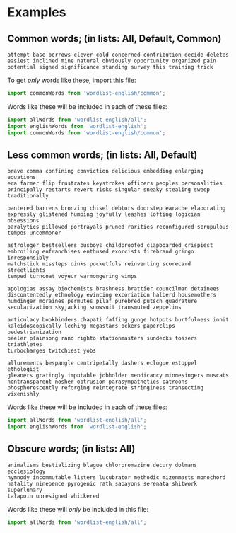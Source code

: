 # Examples

## Common words; (in lists: All, Default, Common)

```
attempt base borrows clever cold concerned contribution decide deletes
easiest inclined mine natural obviously opportunity organized pain
potential signed significance standing survey this training trick
```

To get _only_ words like these, import this file:

```js
import commonWords from 'wordlist-english/common';
```

Words like these will be included in each of these files:

```js
import allWords from 'wordlist-english/all';
import englishWords from 'wordlist-english';
import commonWords from 'wordlist-english/common';
```

## Less common words; (in lists: All, Default)

```
brave comma confining conviction delicious embedding enlarging equations
era farmer flip frustrates keystrokes officers peoples personalities
principally restarts revert risks singular sneaky stealing sweep
traditionally
```

```
bantered barrens bronzing chisel debtors doorstep earache elaborating
expressly glistened humping joyfully leashes lofting logician obsessions
paralytics pillowed portrayals pruned rarities reconfigured scrupulous
tempos uncommoner
```

```
astrologer bestsellers busboys childproofed clapboarded crispiest
embroiling enfranchises enthused exorcists firebrand gringo irresponsibly
matchstick missteps oinks pocketfuls reinventing scorecard streetlights
temped turncoat voyeur warmongering wimps
```

```
apologias assay biochemists brashness brattier councilman detainees
discontentedly ethnology evincing excoriation halberd housemothers
humdinger moraines permutes pilaf purebred putsch quadrature
secularization skyjacking snowsuit transmuted zeppelins
```

```
articulacy bookbinders chapati faffing gunge hotpots hurtfulness innit
kaleidoscopically leching megastars ockers paperclips pedestrianization
peeler plainsong rand righto stationmasters sundecks tossers triathletes
turbocharges twitchiest yobs
```

```
allurements bespangle centripetally dashers eclogue estoppel ethologist
gleaners gratingly imputable jobholder mendicancy minnesingers muscats
nontransparent nosher obtrusion parasympathetics patroons
phosphorescently reforging reintegrate stringiness transecting vixenishly
```

Words like these will be included in each of these files:

```js
import allWords from 'wordlist-english/all';
import englishWords from 'wordlist-english';
```

## Obscure words; (in lists: All)

```
animalisms bestializing blague chlorpromazine decury dolmans ecclesiology
hymnody incommutable listers lucubrator methodic mizenmasts monochord
natality ninepence pyrogenic rath sabayons serenata shitwork superlunary
talapoin unresigned whickered
```

Words like these will _only_ be included in this file:

```js
import allWords from 'wordlist-english/all';
```
